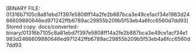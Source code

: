 [BINARY FILE: 01316b7105c8a81ebd7f397e5808ff14a2fe2b887bca3e49ce1acf34e1983d2466609880646ed971242ffb6789ac29855b209b5f53eb4a6fcc6560d7dd93]
Stored copy: docs/converted-binary/01316b7105c8a81ebd7f397e5808ff14a2fe2b887bca3e49ce1acf34e1983d2466609880646ed971242ffb6789ac29855b209b5f53eb4a6fcc6560d7dd93
